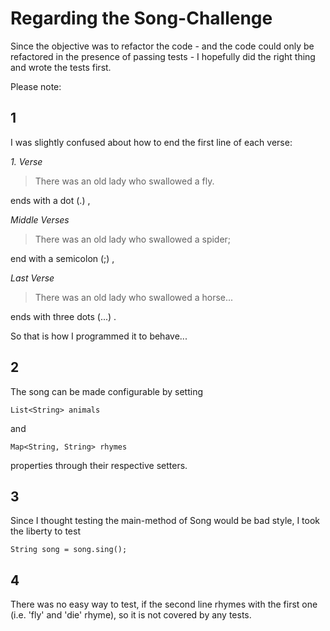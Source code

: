 # Regarding the Song-Challenge

Since the objective was to refactor the code - and the code could only be refactored in the presence of passing tests - I hopefully did the right thing and wrote the tests first.

Please note:

## 1
I was slightly confused about how to end the first line of each verse:

*1. Verse*
> There was an old lady who swallowed a fly.

ends with a dot (.) ,

*Middle Verses*
> There was an old lady who swallowed a spider;

end with a semicolon (;) ,

*Last Verse*
> There was an old lady who swallowed a horse...

ends with three dots (...) .

So that is how I programmed it to behave...

## 2
The song can be made configurable by setting 
~~~
List<String> animals
~~~
and
~~~
Map<String, String> rhymes
~~~
properties through their respective setters.

## 3
Since I thought testing the main-method of Song would be bad style, I took the liberty to test 
~~~
String song = song.sing();
~~~

## 4
There was no easy way to test, if the second line rhymes with the first one (i.e. 'fly' and 'die' rhyme), so it is not covered by any tests.
